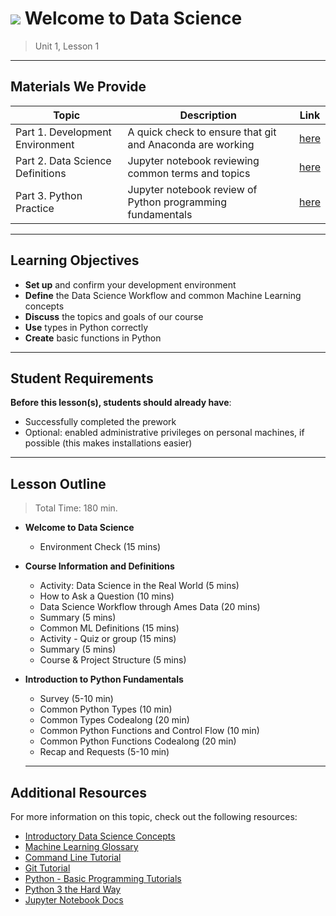 <!--
Questions? Comments?:
1. Log an issue to this repo to alert us of a problem.
2. Suggest an edit yourself by forking this repo, making edits, and submitting a pull request with your changes back to our master branch.
3. Reach out to the data team on Slack and share your thoughts!
-->

# ![](https://ga-dash.s3.amazonaws.com/production/assets/logo-9f88ae6c9c3871690e33280fcf557f33.png) Welcome to Data Science

> Unit 1, Lesson 1

<!--- Unit and Lesson or sequence information. This template is an instructor-facing description of lesson contents. Students who fork these repos may also be able to view. --->

---

## Materials We Provide
<!--- This section is a table of contents for the lesson. The table structure breaks down typical lesson resources into types, distinguishing between lesson notebooks and other supporting materials. Note that the table below demonstrates the total possible range of materials; most lessons won't require all of the categories below. Also note that every item in the repo should get its own line and link, like the example shown for data. --->

| Topic | Description | Link |
| --- | --- | --- |
| Part 1. Development Environment | A quick check to ensure that git and Anaconda are working | [here](./install_check.md) |
| Part 2. Data Science Definitions | Jupyter notebook reviewing common terms and topics | [here](./course_info_definitions.ipynb) |
|Part 3. Python Practice | Jupyter notebook review of Python programming fundamentals | [here](./intro_to_python_fundamentals.ipynb) |


---

## Learning Objectives
<!--- This section lists the learning objectives of the lesson. For information on how to write clear learning objectives, see: http://ii.library.jhu.edu/2016/07/20/writing-effective-learning-objectives/ --->

- **Set up** and confirm your development environment 
- **Define** the Data Science Workflow and common Machine Learning concepts
- **Discuss** the topics and goals of our course
- **Use** types in Python correctly
- **Create** basic functions in Python

---

## Student Requirements
<!--- This section explains the relevant prerequisites; in other words, what do students need to know to be able to benefit and perform the tasks required in this lesson? This includes lists of skills or prior learning objectives --->

**Before this lesson(s), students should already have**:
- Successfully completed the prework
- Optional: enabled administrative privileges on personal machines, if possible (this makes installations easier)

---

## Lesson Outline

<!--- This section outlines the lesson plan with relevant sections and subsections, providing both the total time required as well as suggestions for timing in each subsection --->

> Total Time: 180 min. 

- **Welcome to Data Science**
  - Environment Check (15 mins)
- **Course Information and Definitions**
  - Activity: Data Science in the Real World (5 mins)
  - How to Ask a Question (10 mins)
  - Data Science Workflow through Ames Data (20 mins)
  - Summary (5 mins)
  - Common ML Definitions (15 mins)
  - Activity - Quiz or group (15 mins)
  - Summary (5 mins)
  - Course & Project Structure (5 mins)
- **Introduction to Python Fundamentals**
  - Survey (5-10 min)
  - Common Python Types (10 min)
  - Common Types Codealong (20 min)
  - Common Python Functions and Control Flow (10 min)
  - Common Python Functions Codealong (20 min)
  - Recap and Requests (5-10 min)
  
  ---

## Additional Resources
<!--- This section lists useful reference materials that can inform, extend, or deepen a student's understanding of the material. While this may seem like a "nice to have" feature, we normally see a range of advanced and remedial students in our classes. Curating these resources allows us to provide targeted materials and suggestions that instructors can use to support different student needs. --->

For more information on this topic, check out the following resources:
- [Introductory Data Science Concepts](https://en.wikibooks.org/wiki/Data_Science:_An_Introduction)
- [Machine Learning Glossary](https://developers.google.com/machine-learning/glossary/)
- [Command Line Tutorial](http://generalassembly.github.io/prework/cl/#/)
- [Git Tutorial](https://try.github.io/levels/1/challenges/1)
- [Python - Basic Programming Tutorials](https://python.swaroopch.com/control_flow.html)
- [Python 3 the Hard Way](https://learnpythonthehardway.org/python3/)
- [Jupyter Notebook Docs](https://jupyter-notebook-beginner-guide.readthedocs.io/en/latest/)
